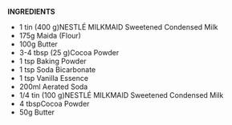 
**INGREDIENTS**

* 1 tin (400 g)NESTLÉ MILKMAID Sweetened Condensed Milk
* 175g Maida (Flour)
*  100g Butter
* 3-4 tbsp (25 g)Cocoa Powder
* 1 tsp Baking Powder
* 1 tsp Soda Bicarbonate
* 1 tsp Vanilla Essence
* 200ml Aerated Soda
* 1/4 tin (100 g)NESTLÉ MILKMAID Sweetened Condensed Milk
* 4 tbspCocoa Powder
* 50g Butter
 